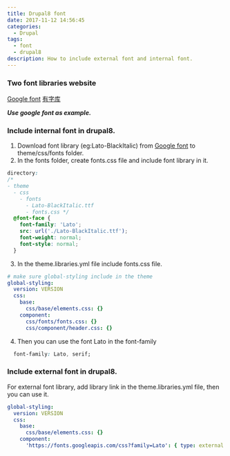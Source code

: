 ```yaml
---
title: Drupal8 font
date: 2017-11-12 14:56:45
categories:
  - Drupal
tags:
  - font
  - drupal8
description: How to include external font and internal font.
---
```


### Two font libraries website
[Google font](https://fonts.google.com)
[有字库](https://www.youziku.com/)

***Use google font as example.***

### Include internal font in drupal8.
1. Download font library (eg:Lato-BlackItalic) from [Google font](https://fonts.google.com) to theme/css/fonts folder.
2. In the fonts folder, create fonts.css file and include font library in it.
``` css
directory:
/*
- theme
  - css
    - fonts
      - Lato-BlackItalic.ttf
      - fonts.css */
  @font-face {
    font-family: 'Lato';
    src: url('./Lato-BlackItalic.ttf');
    font-weight: normal;
    font-style: normal;
  }
```
3. In the theme.libraries.yml file include fonts.css file.
``` yml
# make sure global-styling include in the theme
global-styling:
  version: VERSION
  css:
    base:
      css/base/elements.css: {}
    component:
      css/fonts/fonts.css: {}
      css/component/header.css: {}
```

4. Then you can use the font Lato in the font-family
``` css
  font-family: Lato, serif;
```

### Include external font in drupal8.

For external font library, add library link in the theme.libraries.yml file, then you can use it.
``` yml
global-styling:
  version: VERSION
  css:
    base:
      css/base/elements.css: {}
    component:
      'https://fonts.googleapis.com/css?family=Lato': { type: external }
```
